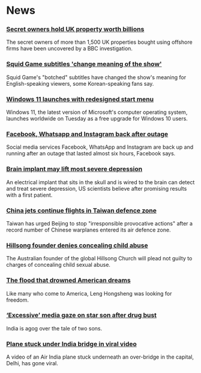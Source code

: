 # News
### [Secret owners hold UK property worth billions](https://www.bbc.com/news/uk-58792393)
The secret owners of more than 1,500 UK properties bought using offshore firms have been uncovered by a BBC investigation.
### [Squid Game subtitles 'change meaning of the show'](https://www.bbc.com/news/world-asia-58787264)
Squid Game's "botched" subtitles have changed the show's meaning for English-speaking viewers, some Korean-speaking fans say.
### [Windows 11 launches with redesigned start menu](https://www.bbc.com/news/technology-58795119)
Windows 11, the latest version of Microsoft's computer operating system, launches worldwide on Tuesday as a free upgrade for Windows 10 users.
### [Facebook, Whatsapp and Instagram back after outage](https://www.bbc.com/news/technology-58793174)
Social media services Facebook, WhatsApp and Instagram are back up and running after an outage that lasted almost six hours, Facebook says. 
### [Brain implant may lift most severe depression](https://www.bbc.com/news/health-58719089)
An electrical implant that sits in the skull and is wired to the brain can detect and treat severe depression, US scientists believe after promising results with a first patient. 
### [China jets continue flights in Taiwan defence zone](https://www.bbc.com/news/world-asia-58794094)
Taiwan has urged Beijing to stop "irresponsible provocative actions" after a record number of Chinese warplanes entered its air defence zone. 
### [Hillsong founder denies concealing child abuse](https://www.bbc.com/news/world-australia-58798383)
The Australian founder of the global Hillsong Church will plead not guilty to charges of concealing child sexual abuse.
### [The flood that drowned American dreams](https://www.bbc.com/news/world-us-canada-58565627)
Like many who come to America, Leng Hongsheng was looking for freedom. 
### [‘Excessive’ media gaze on star son after drug bust](https://www.bbc.com/news/world-asia-india-58788548)
India is agog over the tale of two sons.
### [Plane stuck under India bridge in viral video](https://www.bbc.com/news/world-asia-india-58798868)
A video of an Air India plane stuck underneath an over-bridge in the capital, Delhi, has gone viral. 
